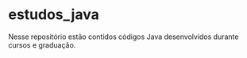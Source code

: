 # estudos_java
Nesse repositório estão contidos códigos Java desenvolvidos durante cursos e graduação.
